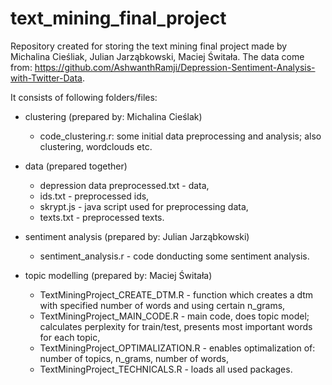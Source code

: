# text_mining_final_project
Repository created for storing the text mining final project made by Michalina Cieśliak, Julian Jarząbkowski, Maciej Świtała.
The data come from: https://github.com/AshwanthRamji/Depression-Sentiment-Analysis-with-Twitter-Data.

It consists of following folders/files:

- clustering (prepared by: Michalina Cieślak)
  - code_clustering.r: some initial data preprocessing and analysis; also clustering, wordclouds etc.
  
- data (prepared together)
  - depression data preprocessed.txt - data,
  - ids.txt - preprocessed ids,
  - skrypt.js - java script used for preprocessing data,
  - texts.txt - preprocessed texts.
  
- sentiment analysis (prepared by: Julian Jarząbkowski)
  - sentiment_analysis.r - code donducting some sentiment analysis.
  
- topic modelling (prepared by: Maciej Świtała)
  - TextMiningProject_CREATE_DTM.R - function which creates a dtm with specified number of words and using certain n_grams,
  - TextMiningProject_MAIN_CODE.R - main code, does topic model; calculates perplexity for train/test, presents most important words for each topic,
  - TextMiningProject_OPTIMALIZATION.R - enables optimalization of: number of topics, n_grams, number of words,
  - TextMiningProject_TECHNICALS.R - loads all used packages.

